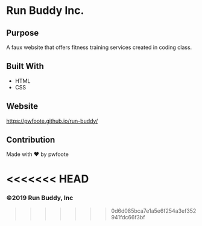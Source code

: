 # Run Buddy Inc.

## Purpose
A faux website that offers fitness training services created in coding class.

## Built With
* HTML
* CSS

## Website
https://pwfoote.github.io/run-buddy/

## Contribution
Made with ❤️ by pwfoote

<<<<<<< HEAD
=======
### ©️2019 Run Buddy, Inc 
>>>>>>> 0d6d085bca7e1a5e6f254a3ef352941fdc66f3bf
